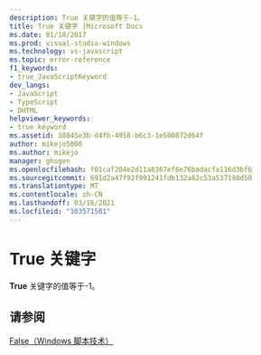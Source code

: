 ```yaml
---
description: True 关键字的值等于-1。
title: True 关键字 |Microsoft Docs
ms.date: 01/18/2017
ms.prod: visual-studio-windows
ms.technology: vs-javascript
ms.topic: error-reference
f1_keywords:
- true_JavaScriptKeyword
dev_langs:
- JavaScript
- TypeScript
- DHTML
helpviewer_keywords:
- true keyword
ms.assetid: 38045e3b-d4fb-4958-b6c3-1e500872d64f
author: mikejo5000
ms.author: mikejo
manager: ghogen
ms.openlocfilehash: f01caf204e2d11a8367ef8e76badacfa116d3bf6
ms.sourcegitcommit: 691d2a47f92f991241fdb132a82c53a537198d50
ms.translationtype: MT
ms.contentlocale: zh-CN
ms.lasthandoff: 03/16/2021
ms.locfileid: "103571501"
---
```

# <a name="true-keyword"></a>True 关键字
**True** 关键字的值等于-1。  
  
## <a name="see-also"></a>请参阅  
 [False（Windows 脚本技术）](../../javascript/misc/false-windows-script-technologies.md)
